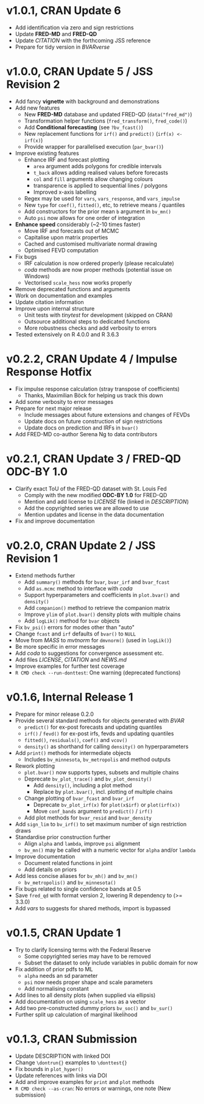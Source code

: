 # v1.0.1, CRAN Update 6

- Add identification via zero and sign restrictions
- Update **FRED-MD** and **FRED-QD**
- Update *CITATION* with the forthcoming JSS reference
- Prepare for tidy version in *BVARverse*


# v1.0.0, CRAN Update 5 / JSS Revision 2

- Add fancy **vignette** with background and demonstrations
- Add new features
  - New **FRED-MD** database and updated FRED-QD (`data("fred_md")`)
  - Transformation helper functions (`fred_transform()`, `fred_code()`)
  - Add **Conditional forecasting** (see `?bv_fcast()`)
  - New replacement functions for `irf()` and `predict()` (`irf(x) <- irf(x)`)
  - Provide wrapper for parallelised execution (`par_bvar()`)
- Improve existing features
  - Enhance IRF and forecast plotting
    - `area` argument adds polygons for credible intervals
    - `t_back` allows adding realised values before forecasts
    - `col` and `fill` arguments allow changing colours
    - transparence is applied to sequential lines / polygons
    - Improved x-axis labelling
  - Regex may be used for `vars`, `vars_response`, and `vars_impulse`
  - New `type` for `coef()`, `fitted()`, etc, to retrieve means / quantiles
  - Add constructors for the prior mean `b` argument in `bv_mn()`
  - Auto `psi` now allows for one order of integration
- **Enhance speed** considerably (~2-10 times faster)
  - Move IRF and forecasts out of MCMC
  - Capitalise upon matrix properties
  - Cached and customised multivariate normal drawing
  - Optimised FEVD computation
- Fix bugs
  - IRF calculation is now ordered properly (please recalculate)
  - *coda* methods are now proper methods (potential issue on Windows)
  - Vectorised `scale_hess` now works properly
- Remove deprecated functions and arguments
- Work on documentation and examples
- Update citation information
- Improve upon internal structure
  - Unit tests with *tinytest* for development (skipped on CRAN)
  - Outsource additional steps to dedicated functions
  - More robustness checks and add verbosity to errors
- Tested extensively on R 4.0.0 and R 3.6.3


# v0.2.2, CRAN Update 4 / Impulse Response Hotfix

- Fix impulse response calculation (stray transpose of coefficients)
  - Thanks, Maximilian Böck for helping us track this down
- Add some verbosity to error messages
- Prepare for next major release
  - Include messages about future extensions and changes of FEVDs
  - Update docs on future construction of sign restrictions
  - Update docs on prediction and IRFs in `bvar()`
- Add FRED-MD co-author Serena Ng to data contributors


# v0.2.1, CRAN Update 3 / FRED-QD ODC-BY 1.0

- Clarify exact ToU of the FRED-QD dataset with St. Louis Fed
  - Comply with the new modified **ODC-BY 1.0** for FRED-QD
  - Mention and add license to *LICENSE* file (linked in *DESCRIPTION*)
  - Add the copyrighted series we are allowed to use
  - Mention updates and license in the data documentation
- Fix and improve documentation


# v0.2.0, CRAN Update 2 / JSS Revision 1

- Extend methods further
  - Add `summary()` methods for `bvar`, `bvar_irf` and `bvar_fcast`
  - Add `as.mcmc` method to interface with *coda*
  - Support hyperparameters and coefficients in `plot.bvar()` and `density()`
  - Add `companion()` method to retrieve the companion matrix
  - Improve `ylim` of `plot.bvar()` density plots with multiple chains
  - Add `logLik()` method for `bvar` objects
- Fix `bv_psi()` errors for modes other than "auto"
- Change `fcast` and `irf` defaults of `bvar()` to `NULL`
- Move from *MASS* to *mvtnorm* for `dmvnorm()` (used in `logLik()`)
- Be more specific in error messages
- Add *coda* to suggestions for convergence assessment etc.
- Add files *LICENSE*, *CITATION* and *NEWS.md*
- Improve examples for further test coverage
- `R CMD check --run-donttest`: One warning (deprecated functions)


# v0.1.6, Internal Release 1

- Prepare for minor release 0.2.0
- Provide several standard methods for objects generated with *BVAR*
  - `predict()` for ex-post forecasts and updating quantiles
  - `irf()` / `fevd()` for ex-post irfs, fevds and updating quantiles
  - `fitted()`, `residuals()`, `coef()` and `vcov()`
  - `density()` as shorthand for calling `density()` on hyperparameters
- Add `print()` methods for intermediate objects
  - Includes `bv_minnesota`, `bv_metropolis` and method outputs
- Rework plotting
  - `plot.bvar()` now supports types, subsets and multiple chains
  - Deprecate `bv_plot_trace()` and `bv_plot_density()`
    - Add `density()`, including a plot method
    - Replace by `plot.bvar()`, incl. plotting of multiple chains
  - Change plotting of `bvar_fcast` and `bvar_irf`
    - Deprecate `bv_plot_irf(x)` for `plot(x$irf)` or `plot(irf(x))`
    - Move `conf_bands` argument to `predict()` / `irf()`
  - Add plot methods for `bvar_resid` and `bvar_density`
- Add `sign_lim` to `bv_irf()` to set maximum number of sign restriction draws
- Standardise prior construction further
  - Align `alpha` and `lambda`, improve `psi` alignment
  - `bv_mn()` may be called with a numeric vector for `alpha` and/or `lambda`
- Improve documentation
  - Document related functions in joint
  - Add details on priors
- Add less concise aliases for `bv_mh()` and `bv_mn()`
  - `bv_metropolis()` and `bv_minnesota()`
- Fix bugs related to single confidence bands at 0.5
- Save `fred_qd` with format version 2, lowering R dependency to (>= 3.3.0)
- Add *vars* to suggests for shared methods, import is bypassed


# v0.1.5, CRAN Update 1

- Try to clarify licensing terms with the Federal Reserve
  - Some copyrighted series may have to be removed
  - Subset the dataset to only include variables in public domain for now
- Fix addition of prior pdfs to ML
  - `alpha` needs an sd parameter
  - `psi` now needs proper shape and scale parameters
  - Add normalising constant
- Add lines to all density plots (when supplied via ellipsis)
- Add documentation on using `scale_hess` as a vector
- Add two pre-constructed dummy priors `bv_soc()` and `bv_sur()`
- Further split up calculation of marginal likelihood


# v0.1.3, CRAN Submission

- Update DESCRIPTION with linked DOI
- Change `\dontrun{}` examples to `\donttest{}`
- Fix bounds in `plot_hyper()`
- Update references with links via DOI
- Add and improve examples for `print` and `plot` methods
- `R CMD check --as-cran`: No errors or warnings, one note (New submission)

